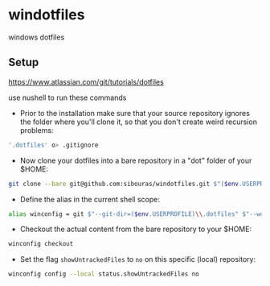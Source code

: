 # windotfiles

windows dotfiles

## Setup

https://www.atlassian.com/git/tutorials/dotfiles

use nushell to run these commands

- Prior to the installation make sure that your source repository ignores the
  folder where you'll clone it, so that you don't create weird recursion problems:

```bash
'.dotfiles' o> .gitignore
```

- Now clone your dotfiles into a bare repository in a "dot" folder of your $HOME:

```bash
git clone --bare git@github.com:sibouras/windotfiles.git $"($env.USERPROFILE)\\.dotfiles"
```

- Define the alias in the current shell scope:

```bash
alias winconfig = git $"--git-dir=($env.USERPROFILE)\\.dotfiles" $"--work-tree=($env.USERPROFILE)"
```

- Checkout the actual content from the bare repository to your $HOME:

```bash
winconfig checkout
```

- Set the flag `showUntrackedFiles` to `no` on this specific (local) repository:

```bash
winconfig config --local status.showUntrackedFiles no
```

